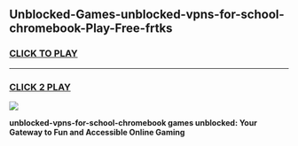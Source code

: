 
## Unblocked-Games-unblocked-vpns-for-school-chromebook-Play-Free-frtks
<h3>
<a href="https://premium76.site?title=unblocked-vpns-for-school-chromebook&ref=21A">CLICK TO PLAY</a></h3>
<hr>

<h3>
<a href="https://premium76.site?title=unblocked-vpns-for-school-chromebook&ref=21A">CLICK 2 PLAY</a>
  
</h3>

<a href="https://premium76.site?title=unblocked-vpns-for-school-chromebook&ref=21A"><img src="https://clearcache.store/games.png"></a>


**unblocked-vpns-for-school-chromebook games unblocked: Your Gateway to Fun and Accessible Online Gaming**
